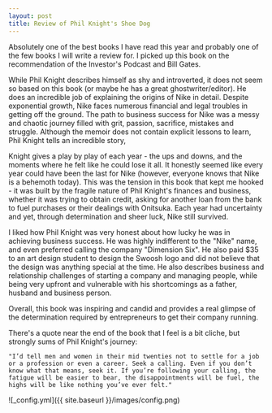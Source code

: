 ```yaml
---
layout: post
title: Review of Phil Knight's Shoe Dog
---
```


Absolutely one of the best books I have read this year and probably one of the few books I will write a review for. I picked up this book on the recommendation of the Investor's Podcast and Bill Gates.

While Phil Knight describes himself as shy and introverted, it does not seem so based on this book (or maybe he has a great ghostwriter/editor). He does an incredible job of explaining the origins of Nike in detail. Despite exponential growth, Nike faces numerous financial and legal troubles in getting off the ground. The path to business success for Nike was a messy and chaotic journey filled with grit, passion, sacrifice, mistakes and struggle. Although the memoir does not contain explicit lessons to learn, Phil Knight tells an incredible story,

Knight gives a play by play of each year - the ups and downs, and the moments where he felt like he could lose it all. It honestly seemed like every year could have been the last for Nike (however, everyone knows that Nike is a behemoth today). This was the tension in this book that kept me hooked - it was built by the fragile nature of Phil Knight's finances and business, whether it was trying to obtain credit, asking for another loan from the bank to fuel purchases or their dealings with Onitsuka. Each year had uncertainty and yet, through determination and sheer luck, Nike still survived.

I liked how Phil Knight was very honest about how lucky he was in achieving business success. He was highly indifferent to the "Nike" name, and even preferred calling the company "Dimension Six". He also paid $35 to an art design student to design the Swoosh logo and did not believe that the design was anything special at the time. He also describes business and relationship challenges of starting a company and managing people, while being very upfront and vulnerable with his shortcomings as a father, husband and business person.

Overall, this book was inspiring and candid and provides a real glimpse of the determination required by entrepreneurs to get their company running.

There's a quote near the end of the book that I feel is a bit cliche, but strongly sums of Phil Knight's journey:

    "I’d tell men and women in their mid twenties not to settle for a job or a profession or even a career. Seek a calling. Even if you don’t know what that means, seek it. If you’re following your calling, the fatigue will be easier to bear, the disappointments will be fuel, the highs will be like nothing you’ve ever felt."

![_config.yml]({{ site.baseurl }}/images/config.png)
